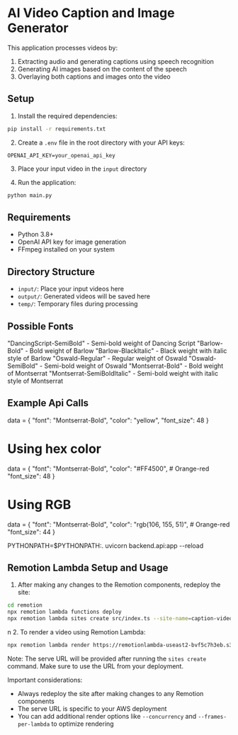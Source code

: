 # AI Video Caption and Image Generator

This application processes videos by:
1. Extracting audio and generating captions using speech recognition
2. Generating AI images based on the content of the speech
3. Overlaying both captions and images onto the video

## Setup

1. Install the required dependencies:
```bash
pip install -r requirements.txt
```

2. Create a `.env` file in the root directory with your API keys:
```
OPENAI_API_KEY=your_openai_api_key
```

3. Place your input video in the `input` directory

4. Run the application:
```bash
python main.py
```

## Requirements
- Python 3.8+
- OpenAI API key for image generation
- FFmpeg installed on your system

## Directory Structure
- `input/`: Place your input videos here
- `output/`: Generated videos will be saved here
- `temp/`: Temporary files during processing 

## Possible Fonts

"DancingScript-SemiBold" - Semi-bold weight of Dancing Script
"Barlow-Bold" - Bold weight of Barlow
"Barlow-BlackItalic" - Black weight with italic style of Barlow
"Oswald-Regular" - Regular weight of Oswald
"Oswald-SemiBold" - Semi-bold weight of Oswald
"Montserrat-Bold" - Bold weight of Montserrat
"Montserrat-SemiBoldItalic" - Semi-bold weight with italic style of Montserrat

## Example Api Calls

data = {
    "font": "Montserrat-Bold",
    "color": "yellow",
    "font_size": 48
}

# Using hex color
data = {
    "font": "Montserrat-Bold",
    "color": "#FF4500",  # Orange-red
    "font_size": 48
}

# Using RGB
data = {
    "font": "Montserrat-Bold",
    "color": "rgb(106, 155, 51)",  # Orange-red
    "font_size": 44
}

PYTHONPATH=$PYTHONPATH:. uvicorn backend.api:app --reload

## Remotion Lambda Setup and Usage

1. After making any changes to the Remotion components, redeploy the site:
```bash
cd remotion
npx remotion lambda functions deploy
npx remotion lambda sites create src/index.ts --site-name=caption-video
```
n
2. To render a video using Remotion Lambda:
```bash
npx remotion lambda render https://remotionlambda-useast2-bvf5c7h3eb.s3.us-east-2.amazonaws.com/sites/caption-video/index.html CaptionVideo
```

Note: The serve URL will be provided after running the `sites create` command. Make sure to use the URL from your deployment.

Important considerations:
- Always redeploy the site after making changes to any Remotion components
- The serve URL is specific to your AWS deployment
- You can add additional render options like `--concurrency` and `--frames-per-lambda` to optimize rendering